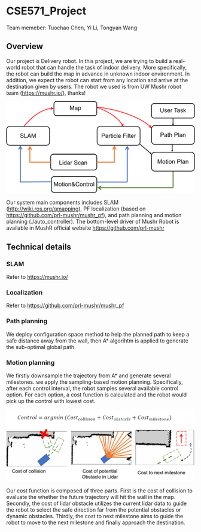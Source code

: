 # CSE571_Project
Team memeber: Tuochao Chen, Yi Li, Tongyan Wang

## Overview
Our project is Delivery robot. In this project, we are trying to build a real-world robot that can handle the task of indoor delivery. More specifically, the robot can build the map in advance in unknown indoor environment. In addition, we expect the robot can start from any location and arrive at the destination given by users. The robot we used is from UW Mushr robot team (https://mushr.io/), thanks! 

![Overview](./img/overview.png)

Our system main components includes SLAM (http://wiki.ros.org/gmapping), PF localization (based on https://github.com/prl-mushr/mushr_pf), and path planning and motion planning (./auto_controller). The bottom-level driver of Mushr Robot is available in MushR official website https://github.com/prl-mushr 

## Technical details

### SLAM
Refer to https://mushr.io/

### Localization
Refer to https://github.com/prl-mushr/mushr_pf

### Path planning
We deploy configuration space method to help the planned path to keep a safe distance away from the wall, then A* algorihtm is applied to generate the sub-optimal global path.

### Motion planning
We firstly downsample the trajectory from A* and generate several milestones.
we apply the sampling-based motion planning. 
Specifically, after each control interval, the robot samples several available control option. For each option, a cost function is calculated and the robot would pick up the control with lowest cost.

![Overview](./img/Planner.jpg)

Our cost function is composed of three parts. First is the cost of collision to evaluate the whether the future trajectory will hit the wall in the map. Secondly, the cost of lidar obstacle utilizes the current lidar data to guide the robot to select the safe direction far from the potential obstacles or dynamic obstacles.  Thirdly, the cost to next milestone aims to guide the robot to move to the next milestone and finally approach the destination.



